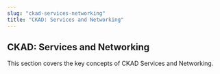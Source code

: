```yaml
---
slug: "ckad-services-networking"
title: "CKAD: Services and Networking"
---
```


## CKAD: Services and Networking

This section covers the key concepts of CKAD Services and Networking.
